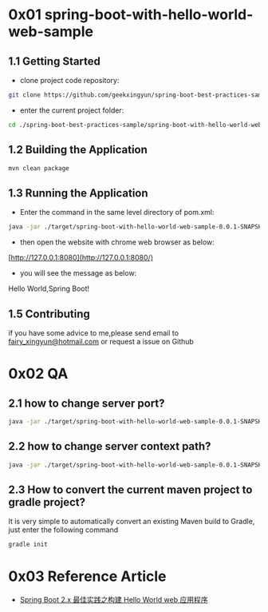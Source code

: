 # 0x01 spring-boot-with-hello-world-web-sample

## 1.1 Getting Started

- clone project code repository:
```bash
git clone https://github.com/geekxingyun/spring-boot-best-practices-sample.git
```
- enter the current project folder:
```bash
cd ./spring-boot-best-practices-sample/spring-boot-with-hello-world-web-sample/
```
## 1.2 Building the Application
```bash
mvn clean package
```
## 1.3 Running the Application

- Enter the command in the same level directory of pom.xml:
```bash
java -jar ./target/spring-boot-with-hello-world-web-sample-0.0.1-SNAPSHOT.jar
```
- then open the website with chrome web browser as below:

[http://127.0.0.1:8080](http://127.0.0.1:8080/)

- you will see the message as below:

Hello World,Spring Boot!

## 1.5 Contributing

if you have some advice to me,please send email to fairy_xingyun@hotmail.com or request a issue on Github

# 0x02 QA 

## 2.1 how to change server port?

```bash
java -jar ./target/spring-boot-with-hello-world-web-sample-0.0.1-SNAPSHOT.jar --server.port=8080
```

## 2.2 how to change server context path?

```bash
java -jar ./target/spring-boot-with-hello-world-web-sample-0.0.1-SNAPSHOT.jar --server.port=8080 --server.servlet.context-path=/
```
## 2.3 How to convert the current maven project to gradle project?

It is very simple to automatically convert an existing Maven build to Gradle, just enter the following command
```bash
gradle init
```
#  0x03 Reference Article
- [Spring Boot 2.x 最佳实践之构建 Hello World web 应用程序](https://xingyun.blog.csdn.net/article/details/101110483)